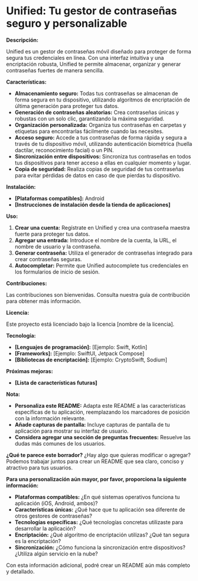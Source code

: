 # Unified: Tu gestor de contraseñas seguro y personalizable

**Descripción:**

Unified es un gestor de contraseñas móvil diseñado para proteger de forma segura tus credenciales en línea. Con una interfaz intuitiva y una encriptación robusta, Unified te permite almacenar, organizar y generar contraseñas fuertes de manera sencilla.

**Características:**

* **Almacenamiento seguro:** Todas tus contraseñas se almacenan de forma segura en tu dispositivo, utilizando algoritmos de encriptación de última generación para proteger tus datos.
* **Generación de contraseñas aleatorias:** Crea contraseñas únicas y robustas con un solo clic, garantizando la máxima seguridad.
* **Organización personalizada:** Organiza tus contraseñas en carpetas y etiquetas para encontrarlas fácilmente cuando las necesites.
* **Acceso seguro:** Accede a tus contraseñas de forma rápida y segura a través de tu dispositivo móvil, utilizando autenticación biométrica (huella dactilar, reconocimiento facial) o un PIN.
* **Sincronización entre dispositivos:** Sincroniza tus contraseñas en todos tus dispositivos para tener acceso a ellas en cualquier momento y lugar. 
* **Copia de seguridad:** Realiza copias de seguridad de tus contraseñas para evitar pérdidas de datos en caso de que pierdas tu dispositivo.

**Instalación:**

* **[Plataformas compatibles]:** Android
* **[Instrucciones de instalación desde la tienda de aplicaciones]**

**Uso:**

1. **Crear una cuenta:** Regístrate en Unified y crea una contraseña maestra fuerte para proteger tus datos.
2. **Agregar una entrada:** Introduce el nombre de la cuenta, la URL, el nombre de usuario y la contraseña.
3. **Generar contraseña:** Utiliza el generador de contraseñas integrado para crear contraseñas seguras.
4. **Autocompletar:** Permite que Unified autocomplete tus credenciales en los formularios de inicio de sesión.

**Contribuciones:**

Las contribuciones son bienvenidas. Consulta nuestra guía de contribución para obtener más información.

**Licencia:**

Este proyecto está licenciado bajo la licencia [nombre de la licencia].

**Tecnología:**

* **[Lenguajes de programación]:** [Ejemplo: Swift, Kotlin]
* **[Frameworks]:** [Ejemplo: SwiftUI, Jetpack Compose]
* **[Bibliotecas de encriptación]:** [Ejemplo: CryptoSwift, Sodium]

**Próximas mejoras:**

* **[Lista de características futuras]**

**Nota:**

* **Personaliza este README:** Adapta este README a las características específicas de tu aplicación, reemplazando los marcadores de posición con la información relevante.
* **Añade capturas de pantalla:** Incluye capturas de pantalla de tu aplicación para mostrar su interfaz de usuario.
* **Considera agregar una sección de preguntas frecuentes:** Resuelve las dudas más comunes de los usuarios.

**¿Qué te parece este borrador?** ¿Hay algo que quieras modificar o agregar? Podemos trabajar juntos para crear un README que sea claro, conciso y atractivo para tus usuarios. 

**Para una personalización aún mayor, por favor, proporciona la siguiente información:**

* **Plataformas compatibles:** ¿En qué sistemas operativos funciona tu aplicación (iOS, Android, ambos)?
* **Características únicas:** ¿Qué hace que tu aplicación sea diferente de otros gestores de contraseñas?
* **Tecnologías específicas:** ¿Qué tecnologías concretas utilizaste para desarrollar la aplicación?
* **Encriptación:** ¿Qué algoritmo de encriptación utilizas? ¿Qué tan segura es la encriptación?
* **Sincronización:** ¿Cómo funciona la sincronización entre dispositivos? ¿Utiliza algún servicio en la nube?

Con esta información adicional, podré crear un README aún más completo y detallado.
